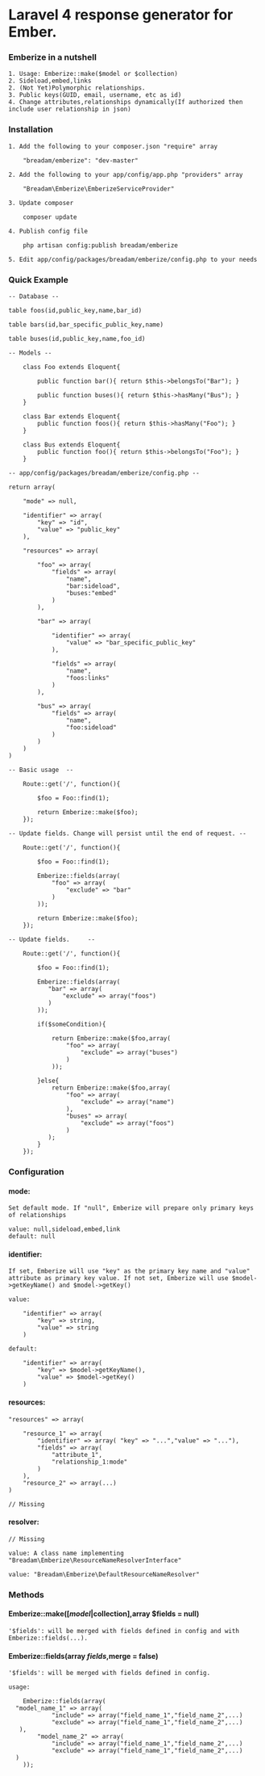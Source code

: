 #  Laravel 4 response generator for Ember.

### Emberize in a nutshell	

	1. Usage: Emberize::make($model or $collection)
	2. Sideload,embed,links
 	2. (Not Yet)Polymorphic relationships. 
 	3. Public keys(GUID, email, username, etc as id)
 	4. Change attributes,relationships dynamically(If authorized then include user relationship in json)         

### Installation

	1. Add the following to your composer.json "require" array 
    	
        "breadam/emberize": "dev-master"

	2. Add the following to your app/config/app.php "providers" array

        "Breadam\Emberize\EmberizeServiceProvider"
	
	3. Update composer
        
        composer update
    
    4. Publish config file 
        
        php artisan config:publish breadam/emberize
    
    5. Edit app/config/packages/breadam/emberize/config.php to your needs

### Quick Example

    -- Database --
    
    table foos(id,public_key,name,bar_id)
    
    table bars(id,bar_specific_public_key,name)
        
    table buses(id,public_key,name,foo_id)
    
    -- Models --
        
        class Foo extends Eloquent{

            public function bar(){ return $this->belongsTo("Bar"); }
            
            public function buses(){ return $this->hasMany("Bus"); }
        }
        
        class Bar extends Eloquent{
            public function foos(){ return $this->hasMany("Foo"); }
        }
        
        class Bus extends Eloquent{
            public function foo(){ return $this->belongsTo("Foo"); }
        }
        
    -- app/config/packages/breadam/emberize/config.php --
    
    return array(
        
		"mode" => null,

        "identifier" => array(
            "key" => "id",
            "value" => "public_key"
        ),
        
        "resources" => array(
        
            "foo" => array(
                "fields" => array(
					"name",
					"bar:sideload",
					"buses:"embed"
				)
            ),
            
            "bar" => array(
                
                "identifier" => array(
                    "value" => "bar_specific_public_key"
                ),
                
                "fields" => array(
					"name",
					"foos:links"
				)
            ),
            
            "bus" => array(
                "fields" => array(
					"name",
					"foo:sideload"
				)
            )
        )
    )

    -- Basic usage  --
        
        Route::get('/', function(){
        
	        $foo = Foo::find(1);
	        
            return Emberize::make($foo); 
        });
        
    -- Update fields. Change will persist until the end of request. --
    
        Route::get('/', function(){
        
	        $foo = Foo::find(1);
	        
	        Emberize::fields(array(
	            "foo" => array(
	                "exclude" => "bar"
	            )
	        ));
	        
            return Emberize::make($foo); 
        });
    
    -- Update fields.     --
    
        Route::get('/', function(){
                    
	        $foo = Foo::find(1);
	        
	        Emberize::fields(array(
	           "bar" => array(
	               "exclude" => array("foos")
	           )
	        ));
	        
	        if($someCondition){
	        
	            return Emberize::make($foo,array(
	                "foo" => array(
	                    "exclude" => array("buses")
	                )
	            )); 
	            
	        }else{
	            return Emberize::make($foo,array(
	                "foo" => array(
	                    "exclude" => array("name")
	                ),
	                "buses" => array(
	                    "exclude" => array("foos")
	                )
	           );
	        }
        });
    

### Configuration
        
#### mode: 

    Set default mode. If "null", Emberize will prepare only primary keys of relationships    

    value: null,sideload,embed,link
    default: null
    
#### identifier:
    
	If set, Emberize will use "key" as the primary key name and "value" attribute as primary key value. If not set, Emberize will use $model->getKeyName() and $model->getKey()   
    
    value: 	

		"identifier" => array(
        	"key" => string,
        	"value" => string
    	)

	default:

		"identifier" => array(
        	"key" => $model->getKeyName(),
        	"value" => $model->getKey()
    	)
        
#### resources: 

	"resources" => array(
		
		"resource_1" => array(
			"identifier" => array( "key" => "...","value" => "..."),
			"fields" => array(
				"attribute_1",
				"relationship_1:mode"
			)
		),
		"resource_2" => array(...)
	)

	// Missing

#### resolver:    
	
	// Missing

	value: A class name implementing "Breadam\Emberize\ResourceNameResolverInterface"
	
	value: "Breadam\Emberize\DefaultResourceNameResolver"   
    
    
### Methods
	
#### Emberize::make([$model|$collection],array $fields = null)
	
	'$fields': will be merged with fields defined in config and with Emberize::fields(...).
	
#### Emberize::fields(array $fields,$merge = false)
	
	'$fields': will be merged with fields defined in config. 
	 
	usage: 
	
		Emberize::fields(array(
      "model_name_1" => array(
				"include" => array("field_name_1","field_name_2",...)
				"exclude" => array("field_name_1","field_name_2",...)
       ),
			"model_name_2" => array(
				"include" => array("field_name_1","field_name_2",...)
				"exclude" => array("field_name_1","field_name_2",...)
      )
		));

